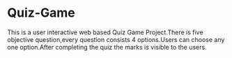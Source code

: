 # Quiz-Game
This is a user interactive web based Quiz Game Project.There is five objective question,every question consists 4 options.Users can choose any one option.After completing the quiz the marks is visible to the users.
